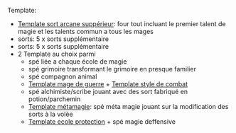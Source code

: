 Template:
- [Template sort arcane suppérieur](../Tempates/Template%20sort%20arcane%20suppérieur.md): four tout incluant le premier talent de magie et les talents commun a tous les mages
- sorts: 5 x sorts supplémentaire
- sorts: 5 x sorts supplémentaire
- 2 Template au choix parmi
	- spé liée a chaque école de magie
	- spé grimoire transformant le grimoire en presque familier
	- spé compagnon animal
	- [Template mage de guerre](../Tempates/Template%20mage%20de%20guerre.md) + [Template style de combat](../Tempates/Template%20style%20de%20combat.md)
	- spé alchimiste/scribe jouant avec des sort fabriqué en potion/parchemin
	- [Template métamagie](../Tempates/Template%20métamagie.md): spé méta magie jouant sur la modification des sorts à la volée
	- [Template ecole protection](../Tempates/Template%20ecole%20protection.md) + spé magie deffensive